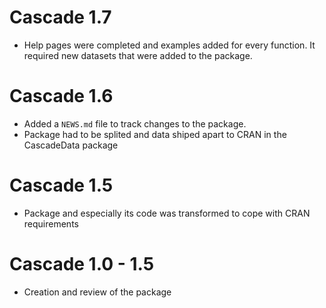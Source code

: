 # Cascade 1.7

* Help pages were completed and examples added for every function. It required new datasets that were added to the package.

# Cascade 1.6

* Added a `NEWS.md` file to track changes to the package.
* Package had to be splited and data shiped apart to CRAN in the CascadeData package

# Cascade 1.5
* Package and especially its code was transformed to cope with CRAN requirements

# Cascade 1.0 - 1.5
* Creation and review of the package 
